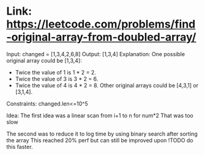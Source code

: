 # Link: <https://leetcode.com/problems/find-original-array-from-doubled-array/>

Input: changed = [1,3,4,2,6,8]
Output: [1,3,4]
Explanation: One possible original array could be [1,3,4]:
- Twice the value of 1 is 1 * 2 = 2.
- Twice the value of 3 is 3 * 2 = 6.
- Twice the value of 4 is 4 * 2 = 8.
Other original arrays could be [4,3,1] or [3,1,4].

Constraints:
changed.len<=10^5

Idea:
The first idea was a linear scan from i+1 to n for num*2
That was too slow

The second was to reduce it to log time by using binary search after sorting the array
This reached 20% perf but can still be improved upon
!TODO do this faster.